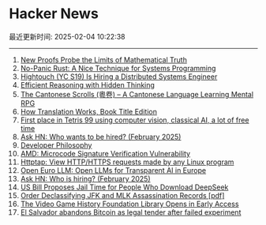 # Hacker News

最近更新时间: 2025-02-04 10:22:38

--- 
1. [New Proofs Probe the Limits of Mathematical Truth](https://www.quantamagazine.org/new-proofs-probe-the-limits-of-mathematical-truth-20250203/) 
2. [No-Panic Rust: A Nice Technique for Systems Programming](https://blog.reverberate.org/2025/02/03/no-panic-rust.html) 
3. [Hightouch (YC S19) Is Hiring a Distributed Systems Engineer](https://news.ycombinator.com/item?id=42920292) 
4. [Efficient Reasoning with Hidden Thinking](https://arxiv.org/abs/2501.19201) 
5. [The Cantonese Scrolls (粵卷) – A Cantonese Language Learning Mental RPG](https://cantoscrolls.com/) 
6. [How Translation Works, Book Title Edition](https://whatever.scalzi.com/2025/02/03/how-translation-works-book-title-edition/) 
7. [First place in Tetris 99 using computer vision, classical AI, a lot of free time](https://bpinzone.github.io/TetrisAI/) 
8. [Ask HN: Who wants to be hired? (February 2025)](https://news.ycombinator.com/item?id=42919500) 
9. [Developer Philosophy](https://qntm.org/devphilo) 
10. [AMD: Microcode Signature Verification Vulnerability](https://github.com/google/security-research/security/advisories/GHSA-4xq7-4mgh-gp6w) 
11. [Httptap: View HTTP/HTTPS requests made by any Linux program](https://github.com/monasticacademy/httptap) 
12. [Open Euro LLM: Open LLMs for Transparent AI in Europe](https://openeurollm.eu/launch-press-release) 
13. [Ask HN: Who is hiring? (February 2025)](https://news.ycombinator.com/item?id=42919502) 
14. [US Bill Proposes Jail Time for People Who Download DeepSeek](https://www.404media.co/senator-hawley-proposes-jail-time-for-people-who-download-deepseek/) 
15. [Order Declassifying JFK and MLK Assassination Records [pdf]](https://www.govinfo.gov/content/pkg/FR-2025-01-31/pdf/2025-02116.pdf) 
16. [The Video Game History Foundation Library Opens in Early Access](https://gamehistory.org/vghf-library-launch/) 
17. [El Salvador abandons Bitcoin as legal tender after failed experiment](https://ticotimes.net/2025/02/02/el-salvador-abandons-bitcoin-as-legal-tender-after-failed-experiment) 
